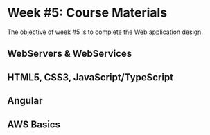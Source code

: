 # Week #5: Course Materials

The objective of week #5 is to complete the Web application design. 

## WebServers & WebServices

## HTML5, CSS3, JavaScript/TypeScript

## Angular

## AWS Basics
